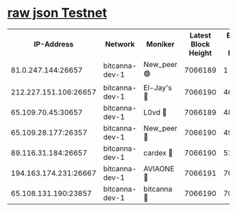 [raw json Testnet](https://rpc-check.bcat.stavr.tech/bcat/rpc-bcat-result.json)
=


<table><tr><th>IP-Address</th><th>Network</th><th>Moniker</th><th>Latest Block Height</th><th>Earliest Block Height</th><th>Catching Up</th><th>Tx Index</th><th>Voting Power</th><th>Scan Time</th></tr><tr><td>81.0.247.144:26657</td><td>bitcanna-dev-1</td><td>New_peer 🟢</td><td>7066189</td><td>1</td><td>False</td><td>on</td><td>0</td><td>2024-03-26T21:40:32.230933755UTC</td></tr><tr><td>212.227.151.106:26657</td><td>bitcanna-dev-1</td><td>El-Jay's 🔴</td><td>7066190</td><td>4670391</td><td>False</td><td>on</td><td>2218364</td><td>2024-03-26T21:40:39.019477655UTC</td></tr><tr><td>65.109.70.45:30657</td><td>bitcanna-dev-1</td><td>L0vd 🔴</td><td>7066189</td><td>4828155</td><td>False</td><td>on</td><td>308120</td><td>2024-03-26T21:40:32.525559716UTC</td></tr><tr><td>65.109.28.177:26357</td><td>bitcanna-dev-1</td><td>New_peer 🔴</td><td>7066190</td><td>4952911</td><td>False</td><td>on</td><td>2237167</td><td>2024-03-26T21:40:39.680367676UTC</td></tr><tr><td>89.116.31.184:26657</td><td>bitcanna-dev-1</td><td>cardex 🔴</td><td>7066190</td><td>5185001</td><td>False</td><td>on</td><td>1</td><td>2024-03-26T21:40:39.303584316UTC</td></tr><tr><td>194.163.174.231:26667</td><td>bitcanna-dev-1</td><td>AVIAONE 🔴</td><td>7066191</td><td>7051661</td><td>False</td><td>on</td><td>1949865</td><td>2024-03-26T21:40:48.419250395UTC</td></tr><tr><td>65.108.131.190:23857</td><td>bitcanna-dev-1</td><td>bitcanna 🔴</td><td>7066190</td><td>7062190</td><td>False</td><td>off</td><td>378646</td><td>2024-03-26T21:40:39.982724459UTC</td></tr></table>